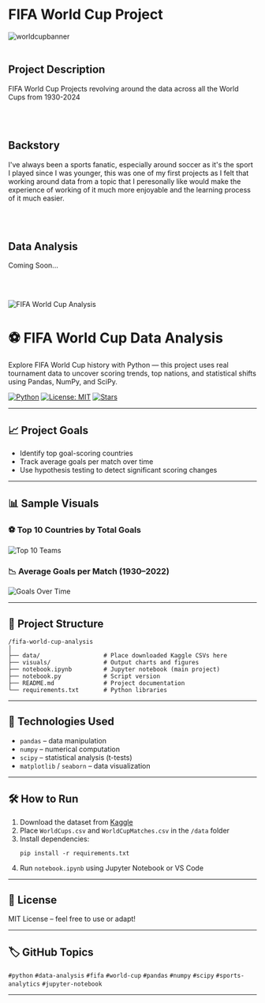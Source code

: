 # FIFA World Cup Project
![worldcupbanner](https://github.com/user-attachments/assets/7a74ff4e-41cd-4d74-a59e-051afe51517f)
<br>
<br>


## Project Description
<p>FIFA World Cup Projects revolving around the data across all the World Cups from 1930-2024</p>
<br>
<br>

## Backstory
<p>I've always been a sports fanatic, especially around soccer as it's the sport I played since I was younger,
this was one of my first projects as I felt that working around data from a topic that I peresonally like would
make the experience of working of it much more enjoyable and the learning process of it much easier.</p>
<br>
<br>


## Data Analysis
<p>Coming Soon...</p>
<br>
<br>








![FIFA World Cup Analysis](banner.png)

# ⚽ FIFA World Cup Data Analysis
Explore FIFA World Cup history with Python — this project uses real tournament data to uncover scoring trends, top nations, and statistical shifts using Pandas, NumPy, and SciPy.

[![Python](https://img.shields.io/badge/Python-3.8%2B-blue?logo=python)](https://www.python.org/)
[![License: MIT](https://img.shields.io/badge/License-MIT-yellow.svg)](https://opensource.org/licenses/MIT)
[![Stars](https://img.shields.io/github/stars/irickyjr/fifa-world-cup-analysis?style=social)](https://github.com/irickyjr/fifa-world-cup-analysis)

---

## 📈 Project Goals

- Identify top goal-scoring countries
- Track average goals per match over time
- Use hypothesis testing to detect significant scoring changes

---

## 📊 Sample Visuals

### ⚽ Top 10 Countries by Total Goals
![Top 10 Teams](visuals/top_10_teams.png)

### 📉 Average Goals per Match (1930–2022)
![Goals Over Time](visuals/avg_goals_per_year.png)

---

## 📁 Project Structure

```
/fifa-world-cup-analysis
│
├── data/                  # Place downloaded Kaggle CSVs here
├── visuals/               # Output charts and figures
├── notebook.ipynb         # Jupyter notebook (main project)
├── notebook.py            # Script version
├── README.md              # Project documentation
└── requirements.txt       # Python libraries
```

---

## 🧪 Technologies Used

- `pandas` – data manipulation  
- `numpy` – numerical computation  
- `scipy` – statistical analysis (t-tests)  
- `matplotlib` / `seaborn` – data visualization  

---

## 🛠 How to Run

1. Download the dataset from [Kaggle](https://www.kaggle.com/datasets/ahmedelnaggar/fifa-world-cup-2022-dataset)
2. Place `WorldCups.csv` and `WorldCupMatches.csv` in the `/data` folder
3. Install dependencies:
   ```
   pip install -r requirements.txt
   ```
4. Run `notebook.ipynb` using Jupyter Notebook or VS Code

---

## 📌 License
MIT License – feel free to use or adapt!

---

## 🏷️ GitHub Topics
`#python` `#data-analysis` `#fifa` `#world-cup` `#pandas` `#numpy` `#scipy` `#sports-analytics` `#jupyter-notebook`

---
